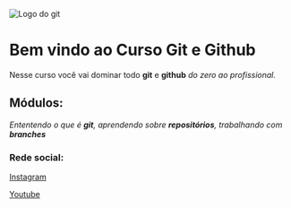 ![Logo do git](https://th.bing.com/th/id/R.59cebaccbffb7f24c31a9ac7a849f954?rik=HNWv9e17XMO2jg&riu=http%3a%2f%2fwww.kevinsubileau.fr%2fwp-content%2fuploads%2f2014%2f07%2fGit-Logo-e1404328701257-150x150.png&ehk=NiFDeSCy22uim%2f957Urjr1mkgQUV%2bzcNYoPK9bSOS4c%3d&risl=&pid=ImgRaw&r=0)
# Bem vindo ao Curso Git e Github
Nesse curso você vai dominar todo **git** e **github** _do zero ao profissional._

## Módulos:
_Ententendo o que é **git**, aprendendo sobre **repositórios**, trabalhando com **branches**_

### Rede social:
[Instagram](https://instaram.com)

[Youtube](https://youtube.com)